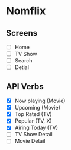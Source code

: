 # Nomflix

## Screens
- [ ] Home
- [ ] TV Show
- [ ] Search
- [ ] Detial

## API Verbs
- [x] Now playing (Movie)
- [x] Upcoming (Movie)
- [x] Top Rated (TV)
- [x] Popular (TV, X)
- [x] Airing Today (TV)
- [ ] TV Show Detail
- [ ] Movie Detail